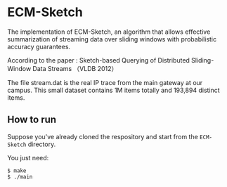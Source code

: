 # ECM-Sketch
The implementation of ECM-Sketch, an algorithm that allows effective summarization of streaming data over sliding windows with probabilistic accuracy guarantees. 

According to the paper : Sketch-based Querying of Distributed Sliding-Window Data Streams （VLDB 2012）



The file stream.dat is the real IP trace from the main gateway at our campus. This small dataset contains 1M items totally and 193,894 distinct items.



## How to run

Suppose you've already cloned the respository and start from the `ECM-Sketch` directory.

You just need:

```
$ make 
$ ./main
```
